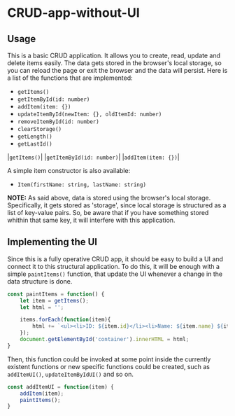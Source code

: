 # CRUD-app-without-UI

## Usage
This is a basic CRUD application. It allows you to create, read, update and delete items easily. The data gets stored in the browser's local storage, so you can reload the page or exit the browser and the data will persist. 
Here is a list of the functions that are implemented:

- `getItems()`
- `getItemById(id: number)`
- `addItem(item: {})`
- `updateItemById(newItem: {}, oldItemId: number)`
- `removeItemById(id: number)`
- `clearStorage()`
- `getLength()`
- `getLastId()`

|`getItems()`|
|`getItemById(id: number)`|
|`addItem(item: {})`|

A simple item constructor is also available:

- `Item(firstName: string, lastName: string)`

**NOTE:** As said above, data is stored using the browser's local storage. Specifically, it gets stored as 'storage', since local storage is structured as a list of key-value pairs. So, be aware that if you have something stored whithin that same key, it will interfere with this application.

## Implementing the UI
Since this is a fully operative CRUD app, it should be easy to build a UI and connect it to this structural application. 
To do this, it will be enough with a simple `paintItems()` function, that update the UI whenever a change in the data structure is done. 

```javascript
const paintItems = function() {
    let item = getItems();
    let html = '';

    items.forEach(function(item){
        html += `<ul><li>ID: ${item.id}</li><li>Name: ${item.name} ${item.surname}</li><li>Phone: ${item.phone}</li><li>Email: ${item.email}</li></ul>`;
    });
    document.getElementById('container').innerHTML = html;
}
```

Then, this function could be invoked at some point inside the currently existent functions or new specific functions could be created, such as `addItemUI()`, `updateItemByIdUI()` and so on.

```javascript
const addItemUI = function(item) {
    addItem(item);
    paintItems();
}
```
